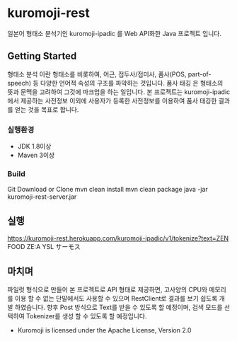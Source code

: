 # kuromoji-rest
일본어 형태소 분석기인 kuromoji-ipadic 를 Web API화한 Java 프로젝트 입니다.

## Getting Started
형태소 분석 이란 형태소를 비롯하여, 어근, 접두사/접미사, 품사(POS, part-of-speech) 등 다양한 언어적 속성의 구조를 파악하는 것입니다.
품사 태깅 은 형태소의 뜻과 문맥을 고려하여 그것에 마크업을 하는 일입니다.
본 프로젝트는 kuromoji-ipadic 에서 제공하는 사전정보 이외에 사용자가 등록한 사전정보를 이용하여 품사 태깅한 결과를 얻는 것을 목표로 합니다.

### 실행환경
- JDK 1.8이상
- Maven 3이상

### Build
Git Download or Clone
mvn clean install
mvn clean package
java -jar kuromoji-rest-server.jar

## 실행
https://kuromoji-rest.herokuapp.com/kuromoji-ipadic/v1/tokenize?text=ZEN FOOD ZE:A YSL サーモス

## 마치며
파일럿 형식으로 만들어 본 프로젝트로 API 형태로 제공하면, 고사양의 CPU와 메모리를 이용 할 수 없는 단말에서도 사용할 수 있으며
RestClient로 결과를 보기 쉽도록 개발 하였습니다. 
향후 Post 방식으로 Text를 받을 수 있도록 할 예정이며, 검색 모드를 선택하여 Tokenizer를 생성 할 수 있도록 할 예정입니다.
* Kuromoji is licensed under the Apache License, Version 2.0
